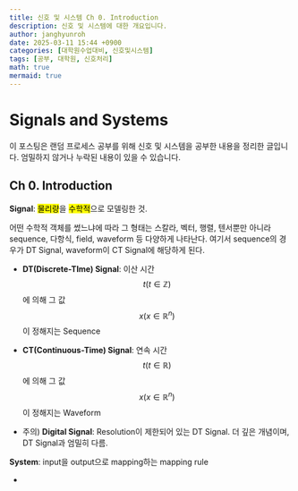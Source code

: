 ```yaml
---
title: 신호 및 시스템 Ch 0. Introduction
description: 신호 및 시스템에 대한 개요입니다. 
author: janghyunroh
date: 2025-03-11 15:44 +0900
categories: [대학원수업대비, 신호및시스템]
tags: [공부, 대학원, 신호처리]
math: true
mermaid: true
---
```



# Signals and Systems

 이 포스팅은 랜덤 프로세스 공부를 위해 신호 및 시스템을 공부한 내용을 정리한 글입니다. 엄밀하지 않거나 누락된 내용이 있을 수 있습니다. 

##  Ch 0. Introduction



**Signal**: <mark>물리량</mark>을 <mark>수학적</mark>으로 모델링한 것. 

어떤 수학적 객체를 썼느냐에 따라 그 형태는 스칼라, 벡터, 행렬, 텐서뿐만 아니라 sequence, 다항식, field, waveform 등 다양하게 나타난다. 여기서 sequence의 경우가 DT Signal, waveform이 CT Signal에 해당하게 된다. 

- **DT(Discrete-TIme) Signal**: 이산 시간 $$t (t\in \mathbb{Z} )$$에 의해 그 값 $$x(x \in \mathbb{R}^n)$$이 정해지는 Sequence
- **CT(Continuous-Time) Signal**: 연속 시간 $$t(t \in \mathbb{R})$$에 의해 그 값 $$x(x\in \mathbb{R}^n)$$이 정해지는 Waveform



- 주의) **Digital Signal**: Resolution이 제한되어 있는 DT Signal. 더 깊은 개념이며, DT Signal과 엄밀히 다름. 

**System**: input을 output으로 mapping하는 mapping rule

- 



